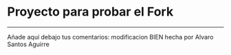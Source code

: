 # Proyecto para probar el Fork

----
Añade aquí debajo tus comentarios:
modificacion BIEN hecha por Alvaro Santos Aguirre
<!-- A partir de aquí (esta línea no se muestra) -->
